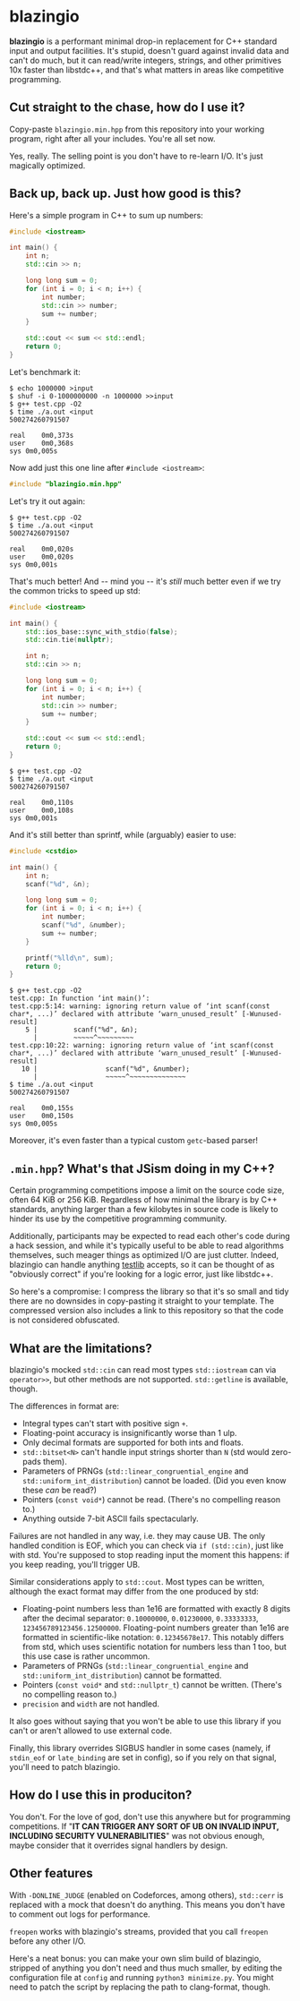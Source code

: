 # blazingio

**blazingio** is a performant minimal drop-in replacement for C++ standard input and output facilities. It's stupid, doesn't guard against invalid data and can't do much, but it can read/write integers, strings, and other primitives 10x faster than libstdc++, and that's what matters in areas like competitive programming.


## Cut straight to the chase, how do I use it?

Copy-paste `blazingio.min.hpp` from this repository into your working program, right after all your includes. You're all set now.

Yes, really. The selling point is you don't have to re-learn I/O. It's just magically optimized.


## Back up, back up. Just how good is this?

Here's a simple program in C++ to sum up numbers:

```cpp
#include <iostream>

int main() {
	int n;
	std::cin >> n;

	long long sum = 0;
	for (int i = 0; i < n; i++) {
		int number;
		std::cin >> number;
		sum += number;
	}

	std::cout << sum << std::endl;
	return 0;
}
```

Let's benchmark it:

```shell
$ echo 1000000 >input
$ shuf -i 0-1000000000 -n 1000000 >>input
$ g++ test.cpp -O2
$ time ./a.out <input
500274260791507

real	0m0,373s
user	0m0,368s
sys	0m0,005s
```

Now add just this one line after `#include <iostream>`:

```cpp
#include "blazingio.min.hpp"
```

Let's try it out again:

```shell
$ g++ test.cpp -O2
$ time ./a.out <input
500274260791507

real	0m0,020s
user	0m0,020s
sys	0m0,001s
```

That's much better! And -- mind you -- it's *still* much better even if we try the common tricks to speed up std:

```cpp
#include <iostream>

int main() {
	std::ios_base::sync_with_stdio(false);
	std::cin.tie(nullptr);

	int n;
	std::cin >> n;

	long long sum = 0;
	for (int i = 0; i < n; i++) {
		int number;
		std::cin >> number;
		sum += number;
	}

	std::cout << sum << std::endl;
	return 0;
}
```

```shell
$ g++ test.cpp -O2
$ time ./a.out <input
500274260791507

real	0m0,110s
user	0m0,108s
sys	0m0,001s
```

And it's still better than sprintf, while (arguably) easier to use:

```cpp
#include <cstdio>

int main() {
	int n;
	scanf("%d", &n);

	long long sum = 0;
	for (int i = 0; i < n; i++) {
		int number;
		scanf("%d", &number);
		sum += number;
	}

	printf("%lld\n", sum);
	return 0;
}
```

```shell
$ g++ test.cpp -O2
test.cpp: In function ‘int main()’:
test.cpp:5:14: warning: ignoring return value of ‘int scanf(const char*, ...)’ declared with attribute ‘warn_unused_result’ [-Wunused-result]
    5 |         scanf("%d", &n);
      |         ~~~~~^~~~~~~~~~
test.cpp:10:22: warning: ignoring return value of ‘int scanf(const char*, ...)’ declared with attribute ‘warn_unused_result’ [-Wunused-result]
   10 |                 scanf("%d", &number);
      |                 ~~~~~^~~~~~~~~~~~~~~
$ time ./a.out <input
500274260791507

real	0m0,155s
user	0m0,150s
sys	0m0,005s
```

Moreover, it's even faster than a typical custom `getc`-based parser!


## `.min.hpp`? What's that JSism doing in my C++?

Certain programming competitions impose a limit on the source code size, often 64 KiB or 256 KiB. Regardless of how minimal the library is by C++ standards, anything larger than a few kilobytes in source code is likely to hinder its use by the competitive programming community.

Additionally, participants may be expected to read each other's code during a hack session, and while it's typically useful to be able to read algorithms themselves, such meager things as optimized I/O are just clutter. Indeed, blazingio can handle anything [testlib](https://github.com/MikeMirzayanov/testlib) accepts, so it can be thought of as "obviously correct" if you're looking for a logic error, just like libstdc++.

So here's a compromise: I compress the library so that it's so small and tidy there are no downsides in copy-pasting it straight to your template. The compressed version also includes a link to this repository so that the code is not considered obfuscated.


## What are the limitations?

blazingio's mocked `std::cin` can read most types `std::iostream` can via `operator>>`, but other methods are not supported. `std::getline` is available, though.

The differences in format are:

- Integral types can't start with positive sign `+`.
- Floating-point accuracy is insignificantly worse than 1 ulp.
- Only decimal formats are supported for both ints and floats.
- `std::bitset<N>` can't handle input strings shorter than `N` (std would zero-pads them).
- Parameters of PRNGs (`std::linear_congruential_engine` and `std::uniform_int_distribution`) cannot be loaded. (Did you even know these *can* be read?)
- Pointers (`const void*`) cannot be read. (There's no compelling reason to.)
- Anything outside 7-bit ASCII fails spectacularly.

Failures are not handled in any way, i.e. they may cause UB. The only handled condition is EOF, which you can check via `if (std::cin)`, just like with std. You're supposed to stop reading input the moment this happens: if you keep reading, you'll trigger UB.

Similar considerations apply to `std::cout`. Most types can be written, although the exact format may differ from the one produced by std:

- Floating-point numbers less than 1e16 are formatted with exactly 8 digits after the decimal separator: `0.10000000`, `0.01230000`, `0.33333333`, `123456789123456.12500000`. Floating-point numbers greater than 1e16 are formatted in scientific-like notation: `0.12345678e17`. This notably differs from std, which uses scientific notation for numbers less than 1 too, but this use case is rather uncommon.
- Parameters of PRNGs (`std::linear_congruential_engine` and `std::uniform_int_distribution`) cannot be formatted.
- Pointers (`const void*` and `std::nullptr_t`) cannot be written. (There's no compelling reason to.)
- `precision` and `width` are not handled.

It also goes without saying that you won't be able to use this library if you can't or aren't allowed to use external code.

Finally, this library overrides SIGBUS handler in some cases (namely, if `stdin_eof` or `late_binding` are set in config), so if you rely on that signal, you'll need to patch blazingio.


## How do I use this in produciton?

You don't. For the love of god, don't use this anywhere but for programming competitions. If "**IT CAN TRIGGER ANY SORT OF UB ON INVALID INPUT, INCLUDING SECURITY VULNERABILITIES**" was not obvious enough, maybe consider that it overrides signal handlers by design.


## Other features

With `-DONLINE_JUDGE` (enabled on Codeforces, among others), `std::cerr` is replaced with a mock that doesn't do anything. This means you don't have to comment out logs for performance.

`freopen` works with blazingio's streams, provided that you call `freopen` before any other I/O.

Here's a neat bonus: you can make your own slim build of blazingio, stripped of anything you don't need and thus much smaller, by editing the configuration file at `config` and running `python3 minimize.py`. You might need to patch the script by replacing the path to clang-format, though.
